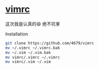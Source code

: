 # [vimrc][ID_VIMRC]
这次我是认真的😄 绝不坑爹

Installation
```bash
git clone https://github.com/4679/vimrc
mv ~/.vimrc ~/.vimrc.bak
mv ~/.vim ~/.vim.bak
mv vimrc/.vimrc ~/.vimrc
mv vimrc/.vim ~/.vim
```

[ID_VIMRC]: https://4679.space/vimrc "RT"

